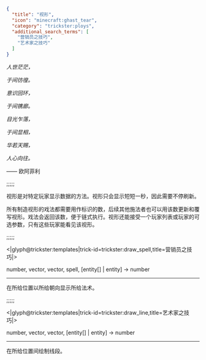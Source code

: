 ```json
{
  "title": "视形",
  "icon": "minecraft:ghast_tear",
  "category": "trickster:ploys",
  "additional_search_terms": [
    "营销员之技巧",
    "艺术家之技巧"
  ]
}
```

*人世茫茫，*

*于间彷徨。*


*意识回环，*

*于间镌廊。*


*目光乍落，*

*于间显相，*


*华若天赐，*

*人心向往。*


—— 欧阿菲利

;;;;;

视形是对特定玩家显示数据的方法。视形只会显示短短一秒，因此需要不停刷新。


所有制造视形的戏法都需要用作标识的数，后续其他施法者也可以用该数更新和覆写视形。戏法会返回该数，便于链式执行。视形还能接受一个玩家列表或玩家的可选参数，只有这些玩家能看见该视形。

;;;;;

<|glyph@trickster:templates|trick-id=trickster:draw_spell,title=营销员之技巧|>

number, vector, vector, spell, [entity[] | entity] -> number

---

在所给位置以所给朝向显示所给法术。

;;;;;

<|glyph@trickster:templates|trick-id=trickster:draw_line,title=艺术家之技巧|>

number, vector, vector, [entity[] | entity] -> number

---

在所给位置间绘制线段。
